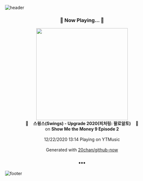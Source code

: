 ![header](https://capsule-render.vercel.app/api?type=wave&height=170&section=header&text=Hi.%20I'm%20SHIFT&fontColor=090707&fontAlignX=45&fontAlignY=65&fontSize=100)

<h3 align="center">🎵 Now Playing... 🎵</h3>
<p align="center">
  <a href="https://music.youtube.com/channel/UCxz7gLC1-zY1l20C4fQKrRA">
    <img width="300" src="https://lh3.googleusercontent.com/MUdlyRfE_f1VEVOaB6LYlX7AUo7fpe8u6LRqmueZ8Ur-AaJz-X_DAj7jf-wIA8WiUBQ90c0cljdywT9KLw">
  </a>
  <br>
  🎵&nbsp&nbsp&nbsp <b>스윙스(Swings) - Upgrade 2020(피처링: 팔로알토)</b> &nbsp&nbsp&nbsp🎵
  <br>
  on <b>Show Me the Money 9 Episode 2</b>
  
  <br />
  <br />
  12/22/2020 13:14 Playing on YTMusic
  <br />
  <br />
  Generated with <a href="https://github.com/20chan/github-now">20chan/github-now</a>
</p>

<h3 align="center">•••</h3>

![footer](https://capsule-render.vercel.app/api?type=wave&height=150&section=footer)
